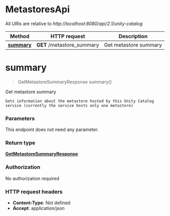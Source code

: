 # MetastoresApi

All URIs are relative to *http://localhost:8080/api/2.1/unity-catalog*

| Method | HTTP request | Description |
|------------- | ------------- | -------------|
| [**summary**](MetastoresApi.md#summary) | **GET** /metastore_summary | Get metastore summary |


<a name="summary"></a>
# **summary**
> GetMetastoreSummaryResponse summary()

Get metastore summary

    Gets information about the metastore hosted by this Unity Catalog service (currently the service hosts only one metastore) 

### Parameters
This endpoint does not need any parameter.

### Return type

[**GetMetastoreSummaryResponse**](../Models/GetMetastoreSummaryResponse.md)

### Authorization

No authorization required

### HTTP request headers

- **Content-Type**: Not defined
- **Accept**: application/json

